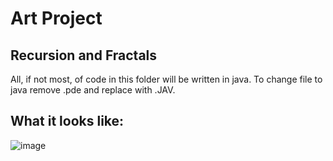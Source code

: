 # Art Project
## Recursion and Fractals
All, if not most, of code in this folder will be written in java. To change file to java remove .pde and replace with .JAV.

## What it looks like:
![image](<img width="1199" alt="image" src="https://user-images.githubusercontent.com/77509555/225942806-88aab82f-7042-41f1-82e4-56dafc0e687c.png">)
